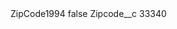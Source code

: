 <?xml version="1.0" encoding="UTF-8"?>
<CustomMetadata xmlns="http://soap.sforce.com/2006/04/metadata" xmlns:xsi="http://www.w3.org/2001/XMLSchema-instance" xmlns:xsd="http://www.w3.org/2001/XMLSchema">
    <label>ZipCode1994</label>
    <protected>false</protected>
    <values>
        <field>Zipcode__c</field>
        <value xsi:type="xsd:string">33340</value>
    </values>
</CustomMetadata>
